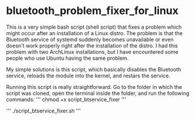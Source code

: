 # bluetooth_problem_fixer_for_linux

This is a very simple bash script (shell script) that fixes a problem which might occur after an installation of a Linux distro. The problem is that the Bluetooth service of systemd suddenly becomes unavailable or even doesn't work properly right after the installation of the distro. I had this problem with two ArchLinux installations, but I have encountered some people who use Ubuntu having the same problem. 

My simple solutions is this script, which basically disables the Bluetooth service, reloads the module into the kernel, and restars the service.

Running this script is really straightforward. Go to the folder in which the script was cloned, open the terminal inside the folder, and run the following commands:
'''
chmod +x script_btservice_fixer
'''

'''
./script_btservice_fixer.sh
'''

